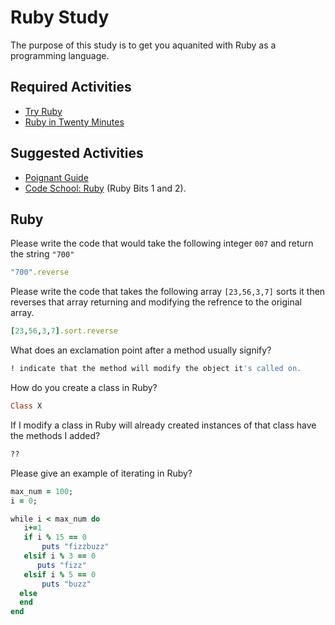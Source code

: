 # Ruby Study

The purpose of this study is to get you aquanited with Ruby as a programming
language.

## Required Activities

-   [Try Ruby](http://tryruby.org/)
-   [Ruby in Twenty Minutes](https://www.ruby-lang.org/en/documentation/quickstart/)

## Suggested Activities

-   [Poignant Guide](http://poignant.guide/)
-   [Code School: Ruby](https://www.codeschool.com/learn/ruby) (Ruby Bits 1 and 2).

## Ruby

Please write the code that would take the following integer `007` and return the
string `"700"`

```ruby
"700".reverse
```

Please write the code that takes the following array `[23,56,3,7]` sorts it
then reverses that array returning and modifying the refrence to the original
array.

```ruby
[23,56,3,7].sort.reverse
```

What does an exclamation point after a method usually signify?

```ruby
! indicate that the method will modify the object it's called on.
```

How do you create a class in Ruby?

```ruby
Class X
```

If I modify a class in Ruby will already created instances of that class have
the methods I added?

```ruby
??
```

Please give an example of iterating in Ruby?

```ruby
max_num = 100;
i = 0;

while i < max_num do
   i+=1
   if i % 15 == 0
       puts "fizzbuzz"
   elsif i % 3 == 0
      puts "fizz"
   elsif i % 5 == 0
       puts "buzz"
  else
  end
end

```
